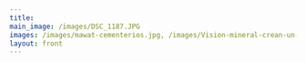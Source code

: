 ```yaml
---
title: 
main_image: /images/DSC_1187.JPG
images: /images/mawat-cementerios.jpg, /images/Vision-mineral-crean-un-desierto-y-lo-llaman-paz.jpg, /images/reading-stones-matadero-detalle.jpg, /images/reading-stones-caillois-quote.jpg, /images/seed-image-ground-images-within-images.jpg, /images/quivering-prague-invisible-moments-water.jpg, /images/bildung-growth-of-the-i.jpg
layout: front
---
```


